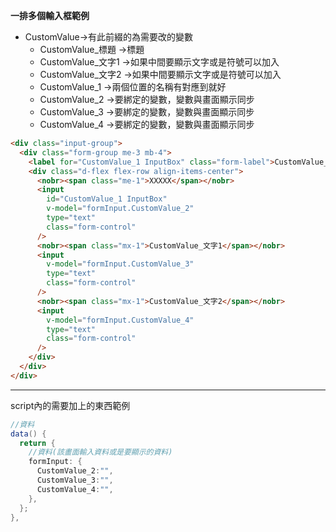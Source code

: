 **一排多個輸入框範例**
- CustomValue->有此前綴的為需要改的變數
  - CustomValue_標題 ->標題
  - CustomValue_文字1 ->如果中間要顯示文字或是符號可以加入
  - CustomValue_文字2 ->如果中間要顯示文字或是符號可以加入
  - CustomValue_1 ->兩個位置的名稱有對應到就好
  - CustomValue_2 ->要綁定的變數，變數與畫面顯示同步
  - CustomValue_3 ->要綁定的變數，變數與畫面顯示同步
  - CustomValue_4 ->要綁定的變數，變數與畫面顯示同步
```html
<div class="input-group">
  <div class="form-group me-3 mb-4">
    <label for="CustomValue_1 InputBox" class="form-label">CustomValue_標題</label>
    <div class="d-flex flex-row align-items-center">
      <nobr><span class="me-1">XXXXX</span></nobr>
      <input
        id="CustomValue_1 InputBox"
        v-model="formInput.CustomValue_2"
        type="text"
        class="form-control"
      />
      <nobr><span class="mx-1">CustomValue_文字1</span></nobr>
      <input
        v-model="formInput.CustomValue_3"
        type="text"
        class="form-control"
      />
      <nobr><span class="mx-1">CustomValue_文字2</span></nobr>
      <input
        v-model="formInput.CustomValue_4"
        type="text"
        class="form-control"
      />
    </div>
  </div>
</div>
```
___
script內的需要加上的東西範例
```C#
//資料
data() {
  return {
    //資料(該畫面輸入資料或是要顯示的資料)
    formInput: {
      CustomValue_2:"",
      CustomValue_3:"",
      CustomValue_4:"",
    },
  };
},
```
